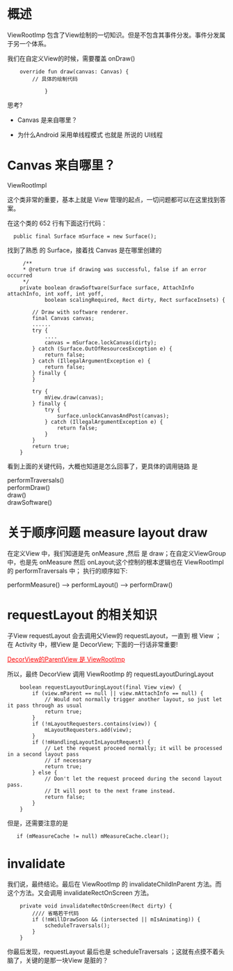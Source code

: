 
# 概述

ViewRootImp  包含了View绘制的一切知识。但是不包含其事件分发。事件分发属于另一个体系。




我们在自定义View的时候，需要覆盖 onDraw()

```
    override fun draw(canvas: Canvas) {
        // 具体的绘制代码
            
            }
```

思考?

-  Canvas 是来自哪里？

-  为什么Android 采用单线程模式 也就是 所说的 UI线程


# Canvas 来自哪里？

ViewRootImpl 


这个类非常的重要，基本上就是 View 管理的起点，一切问题都可以在这里找到答案。


在这个类的 652 行有下面这行代码：

```
  public final Surface mSurface = new Surface();
```
找到了熟悉 的 Surface，接着找 Canvas 是在哪里创建的

```
     /**
     * @return true if drawing was successful, false if an error occurred
     */
    private boolean drawSoftware(Surface surface, AttachInfo attachInfo, int xoff, int yoff,
            boolean scalingRequired, Rect dirty, Rect surfaceInsets) {

        // Draw with software renderer.
        final Canvas canvas;
        ......
        try {
            ....
            canvas = mSurface.lockCanvas(dirty);
        } catch (Surface.OutOfResourcesException e) {
            return false;
        } catch (IllegalArgumentException e) {
            return false;
        } finally {
        }

        try {
            mView.draw(canvas);
        } finally {
            try {
                surface.unlockCanvasAndPost(canvas);
            } catch (IllegalArgumentException e) {
                return false;
            }
        }
        return true;
    }
```
看到上面的关键代码，大概也知道是怎么回事了，更具体的调用链路 是

performTraversals() <br>
performDraw() <br>
draw() <br>
drawSoftware()


# 关于顺序问题 measure layout  draw 

在定义View 中，我们知道是先 onMeasure ,然后 是 draw；在自定义ViewGroup 中，也是先  onMeasure 然后 onLayout;这个控制的根本逻辑也在 ViewRootImpl  的 performTraversals 中；
执行的顺序如下:

performMeasure() --> performLayout() --> performDraw()


# requestLayout 的相关知识


子View requestLayout 会去调用父View的 requestLayout，一直到 根 View ； 在 Activity 中，根View 是 DecorView; 下面的一行话非常重要!

<p style = "color:red; text-decoration:underline"><bold>DecorView的ParentView 是 ViewRootImp</blold></p>

所以，最终 DecorView 调用 ViewRootImp 的 requestLayoutDuringLayout

```
    boolean requestLayoutDuringLayout(final View view) {
        if (view.mParent == null || view.mAttachInfo == null) {
            // Would not normally trigger another layout, so just let it pass through as usual
            return true;
        }
        if (!mLayoutRequesters.contains(view)) {
            mLayoutRequesters.add(view);
        }
        if (!mHandlingLayoutInLayoutRequest) {
            // Let the request proceed normally; it will be processed in a second layout pass
            // if necessary
            return true;
        } else {
            // Don't let the request proceed during the second layout pass.
            // It will post to the next frame instead.
            return false;
        }
    }
```



但是，还需要注意的是

```
   if (mMeasureCache != null) mMeasureCache.clear();
```


# invalidate

我们说，最终结论。最后在 ViewRootImp 的 invalidateChildInParent 方法。而这个方法。又会调用 invalidateRectOnScreen 方法。


```
    private void invalidateRectOnScreen(Rect dirty) {
        //// 省略若干代码
        if (!mWillDrawSoon && (intersected || mIsAnimating)) {
            scheduleTraversals();
        }
    }

```


你最后发现，requestLayout 最后也是 scheduleTraversals ；这就有点摸不着头脑了，关键的是那一块View 是脏的？




